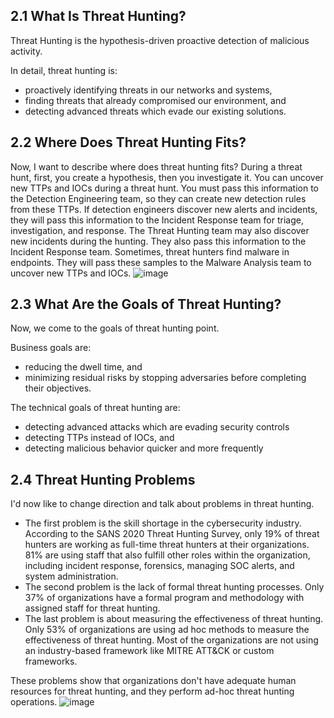 ## 2.1 What Is Threat Hunting?
Threat Hunting is the hypothesis-driven proactive detection of malicious activity.

In detail, threat hunting is: 
- proactively identifying threats in our networks and systems,
- finding threats that already compromised our environment, and
- detecting advanced threats which evade our existing solutions.

## 2.2 Where Does Threat Hunting Fits?
Now, I want to describe where does threat hunting fits? 
During a threat hunt, first, you create a hypothesis, then you investigate it. 
You can uncover new TTPs and IOCs during a threat hunt. You must pass this information to the Detection Engineering team, so they can create new detection rules from these TTPs. If detection engineers discover new alerts and incidents, they will pass this information to the Incident Response team for triage, investigation, and response.
The Threat Hunting team may also discover new incidents during the hunting. They also pass this information to the Incident Response team. 
Sometimes, threat hunters find malware in endpoints. They will pass these samples to the Malware Analysis team to uncover new TTPs and IOCs.
![image](https://user-images.githubusercontent.com/58542375/176467080-21e4fde5-fcd7-49fc-b808-42d83e6349f4.png)

## 2.3 What Are the Goals of Threat Hunting?
Now, we come to the goals of threat hunting point.

Business goals are: 
- reducing the dwell time, and
- minimizing residual risks by stopping adversaries before completing their objectives.

The technical goals of threat hunting are: 
- detecting advanced attacks which are evading security controls
- detecting TTPs instead of IOCs, and
- detecting malicious behavior quicker and more frequently

## 2.4 Threat Hunting Problems
I'd now like to change direction and talk about problems in threat hunting.
- The first problem is the skill shortage in the cybersecurity industry. According to the SANS 2020 Threat Hunting Survey, only 19% of threat hunters are working as full-time threat hunters at their organizations. 81% are using staff that also fulfill other roles within the organization, including incident response, forensics, managing SOC alerts, and system administration.
- The second problem is the lack of formal threat hunting processes. Only 37% of organizations have a formal program and methodology with assigned staff for threat hunting.
- The last problem is about measuring the effectiveness of threat hunting. Only 53% of organizations are using ad hoc methods to measure the effectiveness of threat hunting. Most of the organizations are not using an industry-based  framework like MITRE ATT&CK or custom frameworks.  

These problems show that organizations don't have adequate human resources for threat hunting, and they perform ad-hoc threat hunting operations.
![image](https://user-images.githubusercontent.com/58542375/176469918-291dded4-b3c3-4157-b29e-42b42eedc5d0.png)

